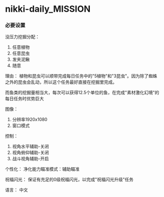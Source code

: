 # nikki-daily_MISSION

 ### 必要设置
没压力挖掘分配：
1. 任意植物
2. 任意昆虫
3. 发夹泥鳅
4. 随意

理由：
植物和昆虫可以顺带完成每日任务中的"5植物"和"3昆虫"。因为除了蜘蛛之外的昆虫会乱动，所以这个任务最好直接在挖掘里完成。

而鱼类的挖掘量相当大，每次可以获得12.5个单位的鱼，在完成"素材激化幻境"的每日任务时优势巨大



图像：
1. 分辨率1920x1080
2. 窗口模式

控制：
1. 视角水平辅助-关闭
2. 视角俯仰辅助-关闭
3. 战斗视角辅助-开启

个性化：
净化能力瞄准模式：辅助瞄准

祝福闪光：
保证有充足的0级祝福闪光，以完成"祝福闪光升级"任务
 
语言：
中文

